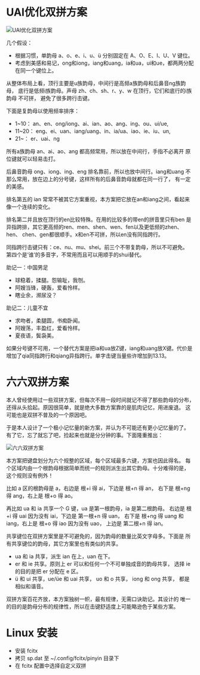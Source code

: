 # UAI优化双拼方案

![UAI优化双拼方案](https://github.com/macroxue/shuangpin/blob/master/UAI优化/scheme.jpg)

几个假设：
 * 根据习惯，单韵母 a、o、e、i、u、ü 分别固定在 A、O、E、I、U、V 键位。
 * 考虑到美感和易记，ong和iong，iang和uang，ia和ua，ui和ue，都两两分配
在同一个键位上。

从整体布局上看，顶行主要是u族韵母，中间行是高频a族韵母和后鼻音ng族韵母，
底行是低频i族韵母。声母 zh、ch、sh、r、y、w 在顶行，它们和底行的i族韵母
不可拼， 避免了很多跨行击键。

下面是复韵母以使用频率排序：
 * 1~10： an、en、ong/iong、ai、ian、ao、ang、ing、ou、ui/ue,
 * 11~20： eng、ei、uan、iang/uang、in、ia/ua、iao、ie、iu、un,
 * 21~：   er、uai、ng

所有a族韵母 an、ai、ao、ang 都高频常用，所以放在中间行，手指不必离开
原位键就可以轻易击打。

后鼻音韵母 ong、iong、ing、eng 排名靠前，所以也放中间行。iang和uang
不那么常用，放在边上的分号键，这样所有的后鼻音韵母就都在同一行了，
有一定的美感。

排名第五的 ian 常常不被其它方案重视，本方案把它放在an和iang之间，看起来
像一个连续的变化。

排名第二并且放在顶行的en比较特殊。在用的比较多的带en的拼音里只有ben
是异指跨排，其它更高频的ren、men、shen、wen、fen以及更低频的zhen、hen、
chen、gen都很顺手。x和en不可拼，所以en没有同指跨行。

同指跨行击键只有：ce、nu、mu、shei。前三个不带复韵母，所以不可避免。
第四个是‘谁’的多音字，不常用而且可以用顺手的shui替代。

助记一：中国男足
 * 球稳着，揉腿。怨输耻，我刎。
 * 阿嫂当锋，硬轰，爱看怜样。
 * 瞎业余，濒尿没？

助记二：儿童不宜
 * 求吻者，柔腿圆，书痴卧闻。
 * 阿嫂荡，丰盈红，爱看怜样。
 * 夏夜语，鬓袅美。

如果分号键不可用，一个替代方案是把ia和ua放Z键，iang和uang放X键。代价是
增加了qia同指跨行和qiang异指跨行。单字击键当量些许增加到13.13。

# 六六双拼方案

本人曾经使用过一些双拼方案，但每次不用一段时间就记不得了那些韵母的分布，
还得从头拾起。原因很简单，就是绝大多数方案靠的是肌肉记忆，用进废退。
这可能也是双拼不普及的一个原因吧。

于是本人设计了一个极小记忆量的新方案，并认为不可能还有更小记忆量的了。
有了它，忘了就忘了吧，捡起来也就是分分钟的事。下面隆重推出：

![六六双拼方案](https://github.com/macroxue/shuangpin/blob/master/66六六/scheme.jpg)

本方案把键盘划分为六个规整的区域，每个区域最多六键，方案也因此得名。
每个区域内由一个根韵母根据简单而统一的规则派生出其它韵母。十分难得的是，
这个规则没有例外！

比如 a 区的根韵母是 a，右边是 根+i 得 ai，下边是 根+n 得 an，
右下是 根+ng 得 ang，右上是 根+o 得 ao。

再比如 ua 和 ia 共享一个 G 键，ua 是第一根韵母，ia 是第二根韵母。
右边是 根+i 得 uai 因为没有 iai，下边是 第一根+n 得 uan，
右下是 根+ng 得 uang 和 iang，右上是 根+o 得 iao 因为没有 uao，
上边是 第二根+n 得 ian。

共享键位在双拼方案里是不可避免的，因为韵母的数量比英文字母多。下面是
所有共享键位的韵母，其它方案里也有类似的共享。

 * ua 和 ia 共享，派生 ian 在上，uan 在下。
 * er 和 ie 共享。原则上 er 可以和任何一个不可单独成音的韵母共享，
   选择 ie 的目的是把 er 分配在 e 区。
 * ü 和 ui 共享，ue/üe 和 uai 共享， uo 和 o 共享， iong 和 ong 共享，
   都是相似和谐音。

双拼方案百花齐放，本方案独树一帜，最有规律，无需口诀助记。其设计的
唯一的目的是韵母分布的规律性，所以在击键舒适度上可能略逊色于某些方案。

# Linux 安装

 * 安装 fcitx
 * 拷贝 sp.dat 至 ~/.config/fcitx/pinyin 目录下
 * 在 fcitx 配置中选择自定义双拼
